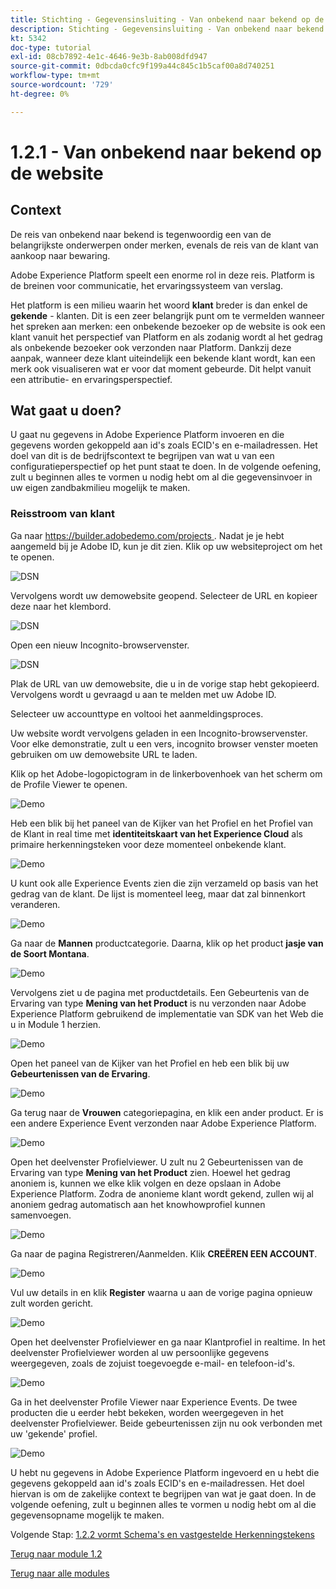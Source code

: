 ```yaml
---
title: Stichting - Gegevensinsluiting - Van onbekend naar bekend op de website
description: Stichting - Gegevensinsluiting - Van onbekend naar bekend op de website
kt: 5342
doc-type: tutorial
exl-id: 08cb7892-4e1c-4646-9e3b-8ab008dfd947
source-git-commit: 0dbcda0cfc9f199a44c845c1b5caf00a8d740251
workflow-type: tm+mt
source-wordcount: '729'
ht-degree: 0%

---
```


# 1.2.1 - Van onbekend naar bekend op de website

## Context

De reis van onbekend naar bekend is tegenwoordig een van de belangrijkste onderwerpen onder merken, evenals de reis van de klant van aankoop naar bewaring.

Adobe Experience Platform speelt een enorme rol in deze reis. Platform is de breinen voor communicatie, het ervaringssysteem van verslag.

Het platform is een milieu waarin het woord **klant** breder is dan enkel de **gekende** - klanten. Dit is een zeer belangrijk punt om te vermelden wanneer het spreken aan merken: een onbekende bezoeker op de website is ook een klant vanuit het perspectief van Platform en als zodanig wordt al het gedrag als onbekende bezoeker ook verzonden naar Platform. Dankzij deze aanpak, wanneer deze klant uiteindelijk een bekende klant wordt, kan een merk ook visualiseren wat er voor dat moment gebeurde. Dit helpt vanuit een attributie- en ervaringsperspectief.

## Wat gaat u doen?

U gaat nu gegevens in Adobe Experience Platform invoeren en die gegevens worden gekoppeld aan id&#39;s zoals ECID&#39;s en e-mailadressen. Het doel van dit is de bedrijfscontext te begrijpen van wat u van een configuratieperspectief op het punt staat te doen. In de volgende oefening, zult u beginnen alles te vormen u nodig hebt om al die gegevensinvoer in uw eigen zandbakmilieu mogelijk te maken.

### Reisstroom van klant

Ga naar [ https://builder.adobedemo.com/projects ](https://builder.adobedemo.com/projects). Nadat je je hebt aangemeld bij je Adobe ID, kun je dit zien. Klik op uw websiteproject om het te openen.

![ DSN ](./../../gettingstarted/gettingstarted/images/web8.png)

Vervolgens wordt uw demowebsite geopend. Selecteer de URL en kopieer deze naar het klembord.

![ DSN ](./../../gettingstarted/gettingstarted/images/web3.png)

Open een nieuw Incognito-browservenster.

![ DSN ](./../../gettingstarted/gettingstarted/images/web4.png)

Plak de URL van uw demowebsite, die u in de vorige stap hebt gekopieerd. Vervolgens wordt u gevraagd u aan te melden met uw Adobe ID.


Selecteer uw accounttype en voltooi het aanmeldingsproces.


Uw website wordt vervolgens geladen in een Incognito-browservenster. Voor elke demonstratie, zult u een vers, incognito browser venster moeten gebruiken om uw demowebsite URL te laden.


Klik op het Adobe-logopictogram in de linkerbovenhoek van het scherm om de Profile Viewer te openen.

![ Demo ](./images/pv1.png)

Heb een blik bij het paneel van de Kijker van het Profiel en het Profiel van de Klant in real time met **identiteitskaart van het Experience Cloud** als primaire herkenningsteken voor deze momenteel onbekende klant.

![ Demo ](./images/pv2.png)

U kunt ook alle Experience Events zien die zijn verzameld op basis van het gedrag van de klant. De lijst is momenteel leeg, maar dat zal binnenkort veranderen.

![ Demo ](../module1.2/images/pv3.png)

Ga naar de **Mannen** productcategorie. Daarna, klik op het product **jasje van de Soort Montana**.

![ Demo ](../module1.2/images/pv4.png)

Vervolgens ziet u de pagina met productdetails. Een Gebeurtenis van de Ervaring van type **Mening van het Product** is nu verzonden naar Adobe Experience Platform gebruikend de implementatie van SDK van het Web die u in Module 1 herzien.

![ Demo ](../module1.2/images/pv5.png)

Open het paneel van de Kijker van het Profiel en heb een blik bij uw **Gebeurtenissen van de Ervaring**.

![ Demo ](../module1.2/images/pv6.png)

Ga terug naar de **Vrouwen** categoriepagina, en klik een ander product. Er is een andere Experience Event verzonden naar Adobe Experience Platform.

![ Demo ](../module1.2/images/pv7.png)

Open het deelvenster Profielviewer. U zult nu 2 Gebeurtenissen van de Ervaring van type **Mening van het Product** zien. Hoewel het gedrag anoniem is, kunnen we elke klik volgen en deze opslaan in Adobe Experience Platform. Zodra de anonieme klant wordt gekend, zullen wij al anoniem gedrag automatisch aan het knowhowprofiel kunnen samenvoegen.

![ Demo ](../module1.2/images/pv8.png)

Ga naar de pagina Registreren/Aanmelden. Klik **CREËREN EEN ACCOUNT**.

![ Demo ](../module1.2/images/pv9.png)

Vul uw details in en klik **Register** waarna u aan de vorige pagina opnieuw zult worden gericht.

![ Demo ](../module1.2/images/pv10.png)

Open het deelvenster Profielviewer en ga naar Klantprofiel in realtime. In het deelvenster Profielviewer worden al uw persoonlijke gegevens weergegeven, zoals de zojuist toegevoegde e-mail- en telefoon-id&#39;s.

![ Demo ](../module1.2/images/pv11.png)

Ga in het deelvenster Profile Viewer naar Experience Events. De twee producten die u eerder hebt bekeken, worden weergegeven in het deelvenster Profielviewer. Beide gebeurtenissen zijn nu ook verbonden met uw &#39;gekende&#39; profiel.

![ Demo ](../module1.2/images/pv12.png)

U hebt nu gegevens in Adobe Experience Platform ingevoerd en u hebt die gegevens gekoppeld aan id&#39;s zoals ECID&#39;s en e-mailadressen. Het doel hiervan is om de zakelijke context te begrijpen van wat je gaat doen. In de volgende oefening, zult u beginnen alles te vormen u nodig hebt om al die gegevensopname mogelijk te maken.

Volgende Stap: [ 1.2.2 vormt Schema&#39;s en vastgestelde Herkenningstekens ](./ex2.md)

[Terug naar module 1.2](./data-ingestion.md)

[Terug naar alle modules](../../../overview.md)
